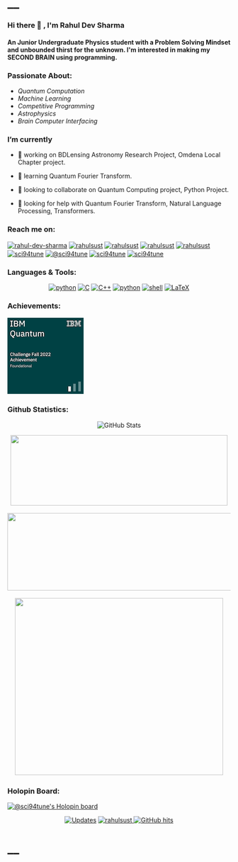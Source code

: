 <!-- <p align="center">
<img src="tenor (1).gif"/>
</p> -->
<h1>__</h1>
<h3>Hi there 👋
, I'm Rahul Dev Sharma</h3>
<h4>An Junior Undergraduate Physics student with a Problem Solving Mindset and unbounded thirst for the unknown. I'm interested in making my SECOND BRAIN using programming.</h4>
<h3>Passionate About:</h3>
<ul>
<li><em>Quantum Computation</em></li>
<li><em>Machine Learning</em></li>
<!--li><em>Machine learning and Data Science</em></li-->
<li><em>Competitive Programming</em></li>
<li><em>Astrophysics</em></li>
<li><em>Brain Computer Interfacing</em></li>
</ul>

<h3>I’m currently</h3>

- 🔭 working on BDLensing Astronomy Research Project, Omdena Local Chapter project.

- 🌱 learning Quantum Fourier Transform.

- 👯 looking to collaborate on Quantum Computing project, Python Project.

- 🤔 looking for help with Quantum Fourier Transform, Natural Language Processing, Transformers.
<!-- - 💬 Ask me about 
- ⚡ Fun fact: ... -->


<h3>Reach me on:</h3>

<p align="center">
<p><a href="https://linkedin.com/in/rahul-dev-sharma" target="blank"><img align="center" src="https://www.linkedin.com/favicon.ico" alt="rahul-dev-sharma" height="30" width="30" /></a>
<a href="https://fb.com/rahulsust" target="blank"><img align="center" src="https://static.xx.fbcdn.net/rsrc.php/yD/r/d4ZIVX-5C-b.ico?_nc_eui2=AeEzknXIn4rT3Jbt0gEwW_2WaBWfmC2eGbdoFZ-YLZ4Zt2ESD9Ow8MCjVYk_XteYMp0hrBgjV7R-iUZ7L0-4uN_x" alt="rahulsust" height="30" width="30" /></a>
<a href="https://www.codechef.com/users/rahulsust" target="blank"><img align="center" src="https://s3.amazonaws.com/codechef_shared/favicon.ico" alt="rahulsust" height="30" width="30" /></a>
<a href="https://www.hackerrank.com/rahulsust" target="blank"><img align="center" src="https://hrcdn.net/community-frontend/assets/favicon-ddc852f75a.png" alt="rahulsust" height="30" width="30" /></a>
<a href="https://codeforces.com/profile/rahulsust" target="blank"><img align="center" src="https://codeforces.com/favicon.ico" alt="rahulsust" height="30" width="30" /></a>
<a href="https://www.leetcode.com/sci94tune" target="blank"><img align="center" src="https://assets.leetcode.com/static_assets/public/icons/favicon.ico" alt="sci94tune" height="30" width="30" /></a>
<a href="https://www.hackerearth.com/@sci94tune" target="blank"><img align="center" src="https://static-fastly.hackerearth.com/newton/production/static/images/common/favicon.png" alt="@sci94tune" height="30" width="30" /></a>
<a href="https://auth.geeksforgeeks.org/user/sci94tune" target="blank"><img align="center" src="https://www.geeksforgeeks.org/favicon.ico" alt="sci94tune" height="30" width="30" /></a>
<a href="https://www.topcoder.com/members/sci94tune" target="blank"><img align="center" src="https://www.topcoder.com/wp-content/uploads/2020/05/cropped-TC-Icon-32x32.png" alt="sci94tune" height="30" width="30" /></a>
</p></p>
<h3>Languages &amp; Tools:</h3>
<p align="center">
    <!--a href="https://github.com/rahulsust?tab=repositories" target="_blank"><img alt="Code" src="https://img.shields.io/badge/-code-000000?style=flat-square&logo=Plex&logoColor=white"></a-->
    <a href="https://github.com/rahulsust?tab=repositories&language=python" target="_blank"><img alt="python" height="35" src="https://img.shields.io/badge/-python-3776AB?style=flat-square&logo=PYTHON&logoColor=white"></a>
    <a href="https://github.com/rahulsust?tab=repositories&language=clang" target="_blank"><img alt="C" height="35" src="https://img.shields.io/badge/-c-3776AB?style=flat-square&logo=C&logoColor=white"></a>
    <a href="https://github.com/rahulsust?tab=repositories&language=cpp" target="_blank"><img alt="C++" height="35" src="https://img.shields.io/badge/-cpp-3776AB?style=flat-square&logo=Cplusplus&logoColor=white"></a>
    <!--a href="https://github.com/rahulsust?tab=repositories&language=js" target="_blank"><img alt="Javascript" height="35" src="https://img.shields.io/badge/-javscript-0076A8?style=flat-square&logo=Javascript&logoColor=white"></a-->
    <!--a href="https://github.com/rahulsust?tab=repositories&language=matlab" target="_blank"><img alt="MATLAB" height="35" src="https://img.shields.io/badge/-MATLAB-0076A8?style=flat-square&logo=MathWork&logoColor=white"></a-->
    <a href="https://github.com/rahulsust?tab=repositories&tools=virtualbox" target="_blank"><img alt="python" height="35" src="https://img.shields.io/badge/-virtualbox-3776AB?style=flat-square&logo=virtualbox&logoColor=white"></a>
    <a href="https://github.com/rahulsust?tab=repositories&language=shell" target="_blank"><img alt="shell" height="35" src="https://img.shields.io/badge/-shell-5391FE?style=flat-square&logo=PowerShell&logoColor=white"></a>
    <a href="https://github.com/rahulsust?tab=repositories&language=TeX" target="_blank"><img alt="LaTeX" height="35" src="https://img.shields.io/badge/-LaTeX-008080?style=flat-square&logo=LaTeX&logoColor=white"></a>
</p>
<!--<a href="https://github.com/rahulsust/github-stats">

![](https://github.com/rahulsust/github-stats/blob/master/generated/overview.svg)
![](https://github.com/rahulsust/github-stats/blob/master/generated/languages.svg)

</a>
-->
<h3> Achievements: </h3>

[![IBM Quantum Challenge 2022](ibm-quantum-challenge-fall-2022-achievement-foundational.png)](https://www.credly.com/badges/38cfc761-751f-4123-9c41-9d60179c2c69/public_url)

 
<h3> Github Statistics: </h3>

<p align="center">
    <img height="150px" width="420" alt = "GitHub Stats" src="https://github-readme-stats.vercel.app/api?username=rahulsust&include_all_commits=true&count_private=true&show_icons=true&hide=issues&icon_color=000000&hide_border=true&title_color=5391FE&line_height=21&text_color=000&bg_color=0,ea6161,ffc64d,fffc4d,52fa5a&theme=tokyonight">
</p>

<p align="center"><img height="159px" width="490" src="https://github-readme-stats.vercel.app/api/top-langs/?username=rahulsust&hide=html&hide_title=true&hide_border=true&layout=compact&langs_count=6&exclude_repo=comp426,Redventures-Movie-Quotes&text_color=000&icon_color=fff&bg_color=0,52fa5a,4dfcff,c64dff&theme=tokyonight" />
</p>
<p align="center"><img height="175px" width="605" src="https://github-readme-streak-stats.herokuapp.com/?user=rahulsust&hide=html&layout=compact&bg_color=67ffff&icon_color=fff&theme=tokyonight"/></p>
<p align="center"><img height="400px" width="470px" src="https://github-readme-activity-graph.cyclic.app/graph?username=rahulsust&theme=high-contrast&custom_title=Rahul%20Dev%20Sharma's%20Comtributions%20Graph&hide_border=false">
</p>

<!--<p align="center"><img height="140px" src="https://activity-graph.herokuapp.com/graph?username=rahulsust&bg_color=nord&color=708090&line=24292e&point=24292e&area=true&hide_border=true"/-->

<!-- [![Ashutosh's github activity graph](https://github-readme-activity-graph.cyclic.app/graph?username=ashutosh00710&custom_title=This%20is%20a%20title&hide_border=true)](https://github.com/ashutosh00710/github-readme-activity-graph) -->

<h3> Holopin Board:</h3>

[![@sci94tune's Holopin board](https://holopin.io/api/user/board?user=sci94tune)](https://holopin.io/@sci94tune)
<p align="center">
    <a href="https://github.com/rahulsust?tab=followers" target="_blank"><img alt="Updates" src="https://img.shields.io/badge/--000000?style=flat-square&logo=RSS&logoColor=white"></a>
    <a href="https://github.com/rahulsust" target="_blank"><img alt="rahulsust" src="https://shields-io-visitor-counter.herokuapp.com/badge?page=rahulsust"/><!--..https://badges.pufler.dev/visits/rahulsust/rahulsust?logo=GitHub&label=visits&color=success&logoColor=white&style=flat-square"/></a-->
    <!--<a href="https://github.com/rahulsust" target="_blank"><img alt="profile hits" src="https://img.shields.io/jsdelivr/gh/hw/rahulsust/rahulsust?label=hits&style=flat-square"></a>-->
    <a href="https://github.com/rahulsust/rahulsust" target="_blank"><img alt="GitHub hits" src="https://img.shields.io/github/last-commit/rahulsust/rahulsust?label=profile%20updated&style=flat-square"></a>
</p>

<h1>__</h1>
<!--

- 🔭 I’m currently working on ...
- 🌱 I’m currently learning ...
- 👯 I’m looking to collaborate on ...
- 🤔 I’m looking for help with ...
- 💬 Ask me about ...
- 📫 How to reach me: ...
- 😄 Pronouns: ...
- ⚡ Fun fact: ...
-->
